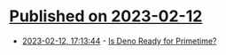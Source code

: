 # [Published on 2023-02-12](index.md)

* [2023-02-12, 17:13:44](https://lobste.rs/s/rmmhb3/is_deno_ready_for_primetime) - [Is Deno Ready for Primetime?](https://www.maxcountryman.com/articles/is-deno-ready-for-primetime)
